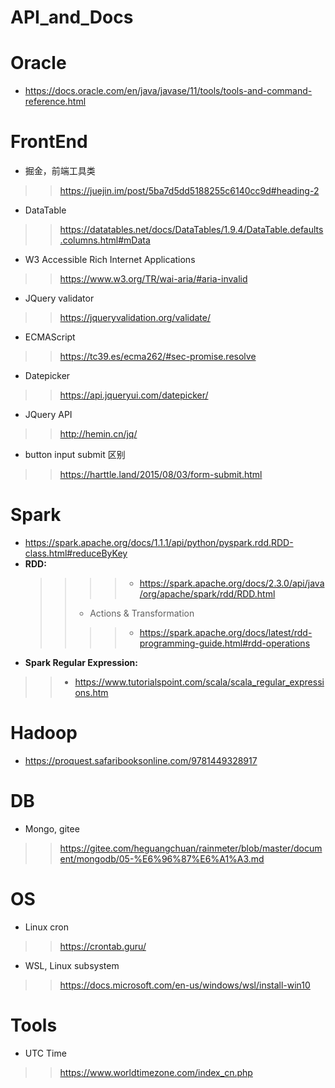 # API_and_Docs


# Oracle
* https://docs.oracle.com/en/java/javase/11/tools/tools-and-command-reference.html

# FrontEnd
* 掘金，前端工具类
>> https://juejin.im/post/5ba7d5dd5188255c6140cc9d#heading-2
* DataTable
>> https://datatables.net/docs/DataTables/1.9.4/DataTable.defaults.columns.html#mData
* W3 Accessible Rich Internet Applications
>> https://www.w3.org/TR/wai-aria/#aria-invalid
* JQuery validator
>> https://jqueryvalidation.org/validate/
* ECMAScript
>> https://tc39.es/ecma262/#sec-promise.resolve
* Datepicker
>> https://api.jqueryui.com/datepicker/
* JQuery API
>> http://hemin.cn/jq/
* button input submit 区别
>> https://harttle.land/2015/08/03/form-submit.html

# Spark
* https://spark.apache.org/docs/1.1.1/api/python/pyspark.rdd.RDD-class.html#reduceByKey
* <b>RDD:</b> 
   >>>> * https://spark.apache.org/docs/2.3.0/api/java/org/apache/spark/rdd/RDD.html
   >> * Actions & Transformation
   >>>> * https://spark.apache.org/docs/latest/rdd-programming-guide.html#rdd-operations
* <b>Spark Regular Expression:</b>
>> * https://www.tutorialspoint.com/scala/scala_regular_expressions.htm

# Hadoop
* https://proquest.safaribooksonline.com/9781449328917


# DB
* Mongo, gitee
>> https://gitee.com/heguangchuan/rainmeter/blob/master/document/mongodb/05-%E6%96%87%E6%A1%A3.md

# OS
* Linux cron
>> https://crontab.guru/
* WSL, Linux subsystem
>> https://docs.microsoft.com/en-us/windows/wsl/install-win10


# Tools
* UTC Time
>> https://www.worldtimezone.com/index_cn.php
